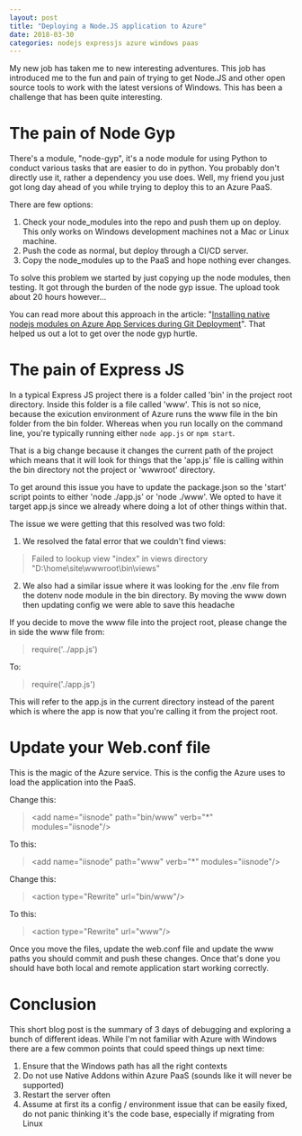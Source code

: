 ```yaml
---
layout: post
title: "Deploying a Node.JS application to Azure"
date: 2018-03-30
categories: nodejs expressjs azure windows paas
---
```


My new job has taken me to new interesting adventures. This job has introduced me to the fun and pain of trying to get Node.JS and other open source tools to work with the latest versions of Windows. This has been a challenge that has been quite interesting.

# The pain of Node Gyp

There's a module, "node-gyp", it's a node module for using Python to conduct various tasks that are easier to do in python. You probably don't directly use it, rather a dependency you use does. Well, my friend you just got long day ahead of you while trying to deploy this to an Azure PaaS.

There are few options:

1. Check your node_modules into the repo and push them up on deploy. This only works on Windows development machines not a Mac or Linux machine.
2. Push the code as normal, but deploy through a CI/CD server.
3. Copy the node_modules up to the PaaS and hope nothing ever changes.

To solve this problem we started by just copying up the node modules, then testing. It got through the burden of the node gyp issue. The upload took about 20 hours however...

You can read more about this approach in the article: "[Installing native nodejs modules on Azure App Services during Git Deployment](https://ourwayoflyf.com/installing-native-nodejs-moduleson-azure-app-services-during-git-deployment/)". That helped us out a lot to get over the node gyp hurtle.

# The pain of Express JS

In a typical Express JS project there is a folder called 'bin' in the project root directory. Inside this folder is a file called 'www'. This is not so nice, because the exicution environment of Azure runs the www file in the bin folder from the bin folder. Whereas when you run locally on the command line, you're typically running either `node app.js` or `npm start`.

That is a big change because it changes the current path of the project which means that it will look for things that the 'app.js' file is calling within the bin directory not the project or 'wwwroot' directory.

To get around this issue you have to update the package.json so the 'start' script points to either 'node ./app.js' or 'node ./www'. We opted to have it target app.js since we already where doing a lot of other things within that.

The issue we were getting that this resolved was two fold:

1. We resolved the fatal error that we couldn't find views:
  > Failed to lookup view \"index\" in views directory \"D:\\home\\site\\wwwroot\\bin\\views\"
2. We also had a similar issue where it was looking for the .env file from the dotenv node module in the bin directory. By moving the www down then updating config we were able to save this headache

If you decide to move the www file into the project root, please change the in side the www file from:

> require('../app.js')

To:

> require('./app.js')

This will refer to the app.js in the current directory instead of the parent which is where the app is now that you're calling it from the project root.

# Update your Web.conf file

This is the magic of the Azure service. This is the config the Azure uses to load the application into the PaaS.

Change this:
>    &lt;add name="iisnode" path="bin/www" verb="*" modules="iisnode"/>

To this:
>    &lt;add name="iisnode" path="www" verb="*" modules="iisnode"/>

Change this:
>    &lt;action type="Rewrite" url="bin/www"/>

To this:
>    &lt;action type="Rewrite" url="www"/>

Once you move the files, update the web.conf file and update the www paths you should commit and push these changes. Once that's done you should have both local and remote application start working correctly.

# Conclusion

This short blog post is the summary of 3 days of debugging and exploring a bunch of different ideas. While I'm not familiar with Azure with Windows there are a few common points that could speed things up next time:

1. Ensure that the Windows path has all the right contexts
2. Do not use Native Addons within Azure PaaS (sounds like it will never be supported)
3. Restart the server often
4. Assume at first its a config / environment issue that can be easily fixed, do not panic thinking it's the code base, especially if migrating from Linux
